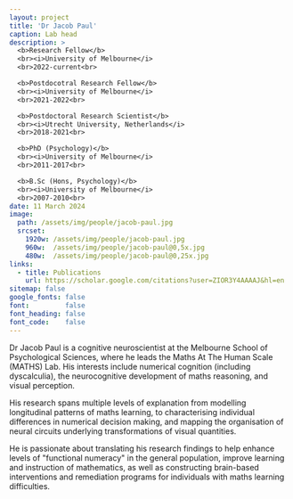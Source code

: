 ```yaml
---
layout: project
title: 'Dr Jacob Paul'
caption: Lab head
description: >
  <b>Research Fellow</b>
  <br><i>University of Melbourne</i>
  <br>2022-current<br>

  <b>Postdocotral Research Fellow</b>
  <br><i>University of Melbourne</i>
  <br>2021-2022<br>

  <b>Postdoctoral Research Scientist</b>
  <br><i>Utrecht University, Netherlands</i>
  <br>2018-2021<br>

  <b>PhD (Psychology)</b>
  <br><i>University of Melbourne</i>
  <br>2011-2017<br>

  <b>B.Sc (Hons, Psychology)</b>
  <br><i>University of Melbourne</i>
  <br>2007-2010<br>
date: 11 March 2024
image: 
  path: /assets/img/people/jacob-paul.jpg
  srcset: 
    1920w: /assets/img/people/jacob-paul.jpg
    960w:  /assets/img/people/jacob-paul@0,5x.jpg
    480w:  /assets/img/people/jacob-paul@0,25x.jpg
links:
  - title: Publications
    url: https://scholar.google.com/citations?user=ZIOR3Y4AAAAJ&hl=en
sitemap: false
google_fonts: false
font:         false
font_heading: false
font_code:    false
---
```


Dr Jacob Paul is a cognitive neuroscientist at the Melbourne School of Psychological Sciences, where he leads the Maths At The Human Scale (MATHS) Lab. His interests include numerical cognition (including dyscalculia), the neurocognitive development of maths reasoning, and visual perception.

His research spans multiple levels of explanation from modelling longitudinal patterns of maths learning, to characterising individual differences in numerical decision making, and mapping the organisation of neural circuits underlying transformations of visual quantities.

He is passionate about translating his research findings to help enhance levels of "functional numeracy" in the general population, improve learning and instruction of mathematics, as well as constructing brain-based interventions and remediation programs for individuals with maths learning difficulties.